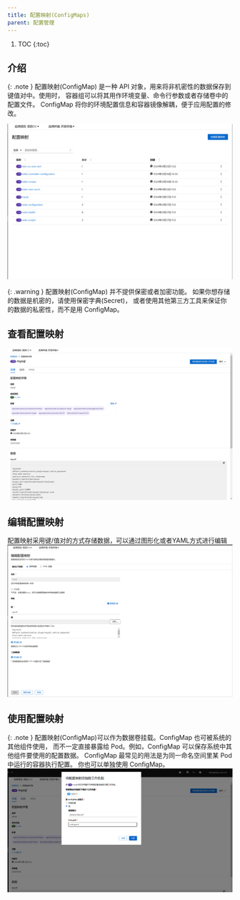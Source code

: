 ```yaml
---
title: 配置映射(ConfigMaps)
parent: 配置管理
---
```


1. TOC
{:toc}

## 介绍
{: .note }
配置映射(ConfigMap) 是一种 API 对象，用来将非机密性的数据保存到键值对中。使用时， 容器组可以将其用作环境变量、命令行参数或者存储卷中的配置文件。
ConfigMap 将你的环境配置信息和容器镜像解耦，便于应用配置的修改。

![](imgs/configmaps.png)

{: .warning }
配置映射(ConfigMap) 并不提供保密或者加密功能。 如果你想存储的数据是机密的，请使用保密字典(Secret)， 或者使用其他第三方工具来保证你的数据的私密性，而不是用 ConfigMap。

## 查看配置映射
![](imgs/configmap.png)

## 编辑配置映射
配置映射采用键/值对的方式存储数据，可以通过图形化或者YAML方式进行编辑
![](imgs/edit-configmap.png)



## 使用配置映射
{: .note }
配置映射(ConfigMap)可以作为数据卷挂载。ConfigMap 也可被系统的其他组件使用， 而不一定直接暴露给 Pod。例如，ConfigMap 可以保存系统中其他组件要使用的配置数据。
ConfigMap 最常见的用法是为同一命名空间里某 Pod 中运行的容器执行配置。 你也可以单独使用 ConfigMap。
![](imgs/add-configmap-to-workload.png)